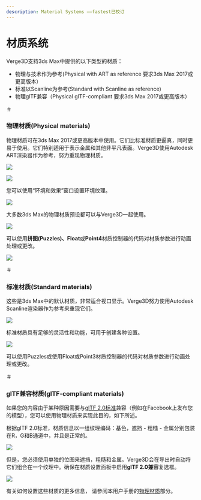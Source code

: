 ```yaml
---
description: Material Systems ——fastest已校订
---
```


# 材质系统

Verge3D支持3ds Max中提供的以下类型的材质：

* 物理与技术作为参考\(Physical with ART as reference 要求3ds Max 2017或更高版本）
* 标准以Scanline为参考\(Standard with Scanline as reference\)
* 物理glTF兼容（Physical glTF-compliant 要求3ds Max 2017或更高版本）

＃

### 物理材质\(Physical materials\)

物理材质可在3ds Max 2017或更高版本中使用。它们比标准材质更逼真，同时更易于使用。它们特别适用于表示金属和其他非平凡表面。Verge3D使用Autodesk ART渲染器作为参考，努力重现物理材质。

![](https://www.soft8soft.com/docs/files/material-system-max/physical-material-example.jpg)

![](https://www.soft8soft.com/docs/files/material-system-max/physical-material.jpg)

您可以使用“环境和效果”窗口设置环境纹理。

![](https://www.soft8soft.com/docs/files/material-system-max/environment.jpg)

大多数3ds Max的物理材质预设都可以与Verge3D一起使用。

![](https://www.soft8soft.com/docs/files/material-system-max/physical-material-presets.jpg)

可以使用**拼图\(Puzzles\)、Float**或**Point4**材质控制器的代码对材质参数进行动画处理或更改。

![](https://www.soft8soft.com/docs/files/material-system-max/texture-atlas-animated.jpg)

＃

### 标准材质\(Standard materials\)

这些是3ds Max中的默认材质，非常适合视口显示。Verge3D努力使用Autodesk Scanline渲染器作为参考来重现它们。

![](https://www.soft8soft.com/docs/files/material-system-max/standard-material-example.jpg)

标准材质具有足够的灵活性和功能，可用于创建各种设置。

![](https://www.soft8soft.com/docs/files/material-system-max/standard-material.jpg)

可以使用Puzzles或使用Float或Point3材质控制器的代码对材质参数进行动画处理或更改。

＃

### glTF兼容材质\(glTF-compliant materials\)

如果您的内容由于某种原因需要与[glTF 2.0标准](https://www.khronos.org/news/press/khronos-releases-gltf-2.0-specification)兼容（例如在Facebook上发布您的模型），您可以使用物理材质来实现此目的，如下所述。

根据glTF 2.0标准，材质信息以一组纹理编码：基色，遮挡 - 粗糙 - 金属分别包装在R，G和B通道中，并且是正常的。

![](https://www.soft8soft.com/docs/files/material-system-max/gltf-physical-material-example.jpg)

但是，您必须使用单独的位图来遮挡，粗糙和金属。Verge3D会在导出时自动将它们组合在一个纹理中。确保在材质设置面板中启用**glTF 2.0兼容**复选框。

![](https://www.soft8soft.com/docs/files/material-system-max/gltf-physical-material.jpg)

有关如何设置这些材质的更多信息， 请参阅本用户手册的[物理材质](https://www.soft8soft.com/docs/manual/en/introduction/Physical-material.html)部分。

